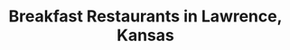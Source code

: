 ---
active: true
name: Breakfast
sitemap: true
slug: breakfast
title: Breakfast Restaurants in Lawrence, Kansas
---